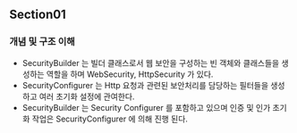 ## Section01

### 개념 및 구조 이해

* SecurityBuilder 는 빌더 클래스로서 웹 보안을 구성하는 빈 객체와 클래스들을 생성하는 역할을 하며 WebSecurity, HttpSecurity 가 있다.
* SecurityConfigurer 는 Http 요청과 관련된 보안처리를 담당하는 필터들을 생성하고 여러 초기화 설정에 관여한다.
* SecurityBuilder 는 Security Configurer 를 포함하고 있으며 인증 및 인가 초기화 작업은 SecurityConfigurer 에 의해 진행 된다. 
